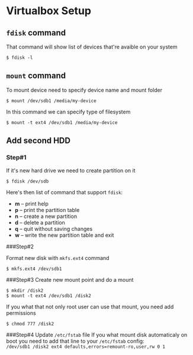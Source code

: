 # Virtualbox Setup

## `fdisk` command

That command will show list of devices that're avaible on your system
```shell
$ fdisk -l
```

## `mount` command  
To mount device need to specify device name and mount folder
```shell
$ mount /dev/sdb1 /media/my-device
```
In this command we can specify type of filesystem
```shell
$ mount -t ext4 /dev/sdb1 /media/my-device
```

## Add second HDD
### Step#1
If it's new hard drive we need to create partition on it
```shell
$ fdisk /dev/sdb
```
Here's then list of command that support `fdisk`:

* **m** – print help
* **p** – print the partition table
* **n** – create a new partition
* **d** – delete a partition
* **q** – quit without saving changes
* **w** – write the new partition table and exit

###Step#2

Format new disk with `mkfs.ext4` command
```shell
$ mkfs.ext4 /dev/sdb1
```

###Step#3
Create new mount point and do a mount
```shell
$ mkdir /disk2
$ mount -t ext4 /dev/sdb1 /disk2
```

If you what that not only root user can use that mount, you need add permissions
```shell
$ chmod 777 /disk2
```
###Step#4
Update `/etc/fstab` file
If you what mount disk automaticaly on boot you need to add that line to your `/etc/fstab` config:  
`/dev/sdb1 /disk2 ext4 defaults,errors=remount-ro,user,rw 0 1`


